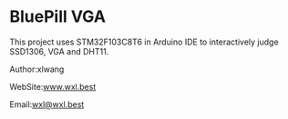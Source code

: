 # BluePill VGA
This project uses STM32F103C8T6 in Arduino IDE to interactively judge SSD1306, VGA and DHT11.

Author:xlwang 

WebSite:www.wxl.best

Email:wxl@wxl.best

